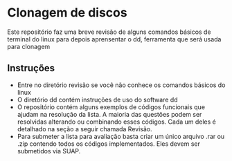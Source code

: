 # Clonagem de discos

Este repositório faz uma breve revisão de alguns comandos básicos de terminal do linux para depois aprensentar o dd, ferramenta que será usada para clonagem

## Instruções

* Entre no diretório revisão se você não conhece os comandos básicos do linux
* O diretório dd contém instruções de uso do software dd
* O repositório contém alguns exemplos de códigos funcionais que ajudam na resolução da lista. A maioria das questões podem ser resolvidas alterando ou combinando esses códigos. Cada um deles é detalhado na seção a seguir chamada Revisão.
* Para submeter a lista para avaliação basta criar um único arquivo .rar ou .zip contendo todos os códigos implementados. Eles devem ser submetidos via SUAP.
 
